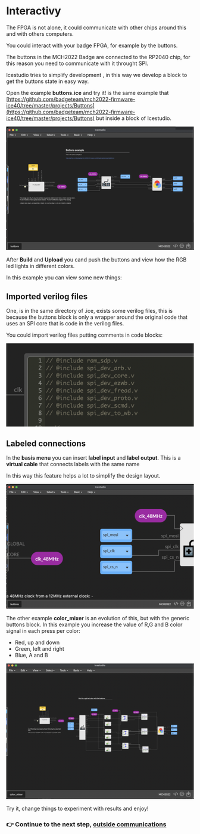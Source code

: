# Interactivy

The FPGA is not alone, it could communicate with other chips around this and with others computers.

You could interact with your badge FPGA, for example by the buttons.

The buttons in the MCH2022 Badge are connected to the RP2040 chip, for this reason you need to communicate with it throught SPI.

Icestudio tries to simplify development , in this way we develop a block to get the buttons state in easy way.

Open the example **buttons.ice** and try it! is the same example that [https://github.com/badgeteam/mch2022-firmware-ice40/tree/master/projects/Buttons](https://github.com/badgeteam/mch2022-firmware-ice40/tree/master/projects/Buttons) but inside a block of Icestudio.


![](assets/04_communications/01.png)


After **Build** and **Upload** you cand push the buttons and  view how the RGB led lights in different colors.

In this example you can view some new things:

## Imported verilog files

One, is in the same directory of .ice, exists some verilog files, this is because the buttons block is only a wrapper around the original code that uses an SPI core that is code in the verilog files.

You could import verilog files putting comments in code blocks:

![](assets/04_communications/02b.png)


## Labeled connections

In the **basis menu** you can insert **label input** and **label output**. This is a **virtual cable** that connects labels with the same name

In this way this feature helps a lot to simplify the design layout.


![](assets/04_communications/02.png)



The other example **color_mixer** is an evolution of this, but with the generic buttons block. In this example you increase the value of R,G and B color signal in each press per color:

* Red, up and down
* Green, left and right
* Blue, A and B


![](assets/04_communications/03.png)


Try it, change things to experiment with results and enjoy!

### :point_right: Continue to the next step, [outside communications](05_outside_communications.md)